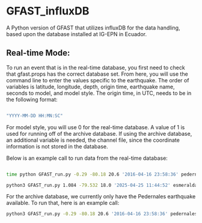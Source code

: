 # GFAST_influxDB
A Python version of GFAST that utilizes influxDB for the data handling, based upon the database installed at IG-EPN in Ecuador.

## Real-time Mode:

To run an event that is in the real-time database, you first need to check that gfast.props has the correct database set. From here, you will use the command line to enter the values specific to the earthquake. The order of variables is latitude, longitude, depth, origin time, earthquake name, seconds to model, and model style. The origin time, in UTC, needs to be in the following format:
``` bash 

"YYYY-MM-DD HH:MN:SC"
```

For model style, you will use 0 for the real-time database. A value of 1 is used for running off of the archive database. If using the archive database, an additional variable is needed, the channel file, since the coordinate information is not stored in the database.

Below is an example call to run data from the real-time database:

``` bash 

time python GFAST_run.py -0.29 -80.18 20.6 '2016-04-16 23:58:36' pedernales_cent_est 120 1 'Ecuador2016_disp_pgd_v2.chan'

python3 GFAST_run.py 1.084 -79.532 18.0 '2025-04-25 11:44:52' esmeraldas_20250425 180 0

``` 

For the archive database, we currently only have the Pedernales earthquake available. To run that, here is an example call:

``` bash
python3 GFAST_run.py -0.29 -80.18 20.6 '2016-04-16 23:58:36' pedernales_cent_est 120 1 'Ecuador2016_disp_pgd_v2.chan'

```